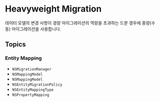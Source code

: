 # Heavyweight Migration

데이터 모델의 변경 사항이 경량 마이그레이션의 역량을 초과하는 드문 경우에 중량(수동) 마이그레이션을 사용합니다.

## Topics

### Entity Mapping

- ``NSMigrationManager``
- ``NSMappingModel``
- ``NSMappingModel``
- ``NSEntityMigrationPolicy``
- ``NSEntityMappingType``
- ``NSPropertyMapping``
